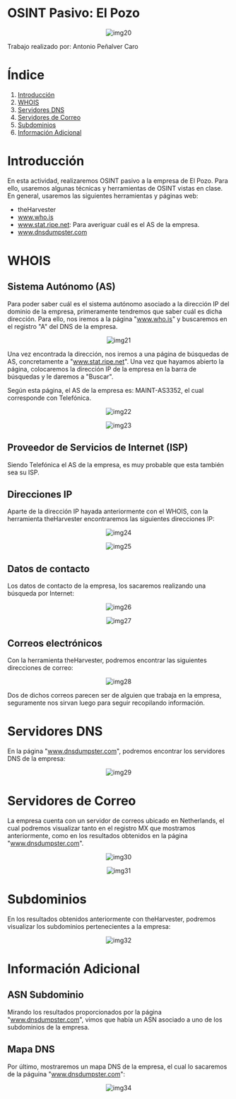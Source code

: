 # OSINT Pasivo: El Pozo

<p align="center">
  <img src="https://github.com/AntonioPC94/Hacking-Etico-23-24/blob/bf04887aea7feae1f0621fe7a3d4b347c575248d/Pr%C3%A1cticas/img/img20.png" alt="img20"/>
</p>

Trabajo realizado por: Antonio Peñalver Caro

#

# Índice

1. [Introducción](#introducción)
2. [WHOIS](#whois)
3. [Servidores DNS](#servidores-dns)
4. [Servidores de Correo](#servidores-de-correo)
5. [Subdominios](#subdominios)
6. [Información Adicional](información-adicional)

# Introducción

En esta actividad, realizaremos OSINT pasivo a la empresa de El Pozo. Para ello, usaremos algunas técnicas y herramientas de OSINT vistas en clase. En general, usaremos las siguientes herramientas y páginas web:

- theHarvester
- www.who.is
- www.stat.ripe.net: Para averiguar cuál es el AS de la empresa.
- www.dnsdumpster.com

# WHOIS

## Sistema Autónomo (AS)

Para poder saber cuál es el sistema autónomo asociado a la dirección IP del dominio de la empresa, primeramente tendremos que saber cuál es dicha dirección. Para ello, nos iremos a la página "www.who.is" y buscaremos en el registro "A" del DNS de la empresa.

<p align="center">
  <img src="" alt="img21"/>
</p>

Una vez encontrada la dirección, nos iremos a una página de búsquedas de AS, concretamente a "www.stat.ripe.net". Una vez que hayamos abierto la página, colocaremos la dirección IP de la empresa en la barra de búsquedas y le daremos a "Buscar".

Según esta página, el AS de la empresa es: MAINT-AS3352, el cual corresponde con Telefónica.

<p align="center">
  <img src="" alt="img22"/>
</p>

<p align="center">
  <img src="" alt="img23"/>
</p>

## Proveedor de Servicios de Internet (ISP)

Siendo Telefónica el AS de la empresa, es muy probable que esta también sea su ISP.

## Direcciones IP

Aparte de la dirección IP hayada anteriormente con el WHOIS, con la herramienta theHarvester encontraremos las siguientes direcciones IP:

<p align="center">
  <img src="" alt="img24"/>
</p>

<p align="center">
  <img src="" alt="img25"/>
</p>

## Datos de contacto

Los datos de contacto de la empresa, los sacaremos realizando una búsqueda por Internet:

<p align="center">
  <img src="" alt="img26"/>
</p>

<p align="center">
  <img src="" alt="img27"/>
</p>

## Correos electrónicos

Con la herramienta theHarvester, podremos encontrar las siguientes direcciones de correo:

<p align="center">
  <img src="" alt="img28"/>
</p>

Dos de dichos correos parecen ser de alguien que trabaja en la empresa, seguramente nos sirvan luego para seguir recopilando información.

# Servidores DNS

En la página "www.dnsdumpster.com", podremos encontrar los servidores DNS de la empresa:

<p align="center">
  <img src="" alt="img29"/>
</p>

# Servidores de Correo

La empresa cuenta con un servidor de correos ubicado en Netherlands, el cual podremos visualizar tanto en el registro MX que mostramos anteriormente, como en los resultados obtenidos en la página "www.dnsdumpster.com".

<p align="center">
  <img src="" alt="img30"/>
</p>

<p align="center">
  <img src="" alt="img31"/>
</p>

# Subdominios

En los resultados obtenidos anteriormente con theHarvester, podremos visualizar los subdominios pertenecientes a la empresa:

<p align="center">
  <img src="" alt="img32"/>
</p>

# Información Adicional

## ASN Subdominio

Mirando los resultados proporcionados por la página "www.dnsdumpster.com", vimos que había un ASN asociado a uno de los subdominios de la empresa.

## Mapa DNS

Por último, mostraremos un mapa DNS de la empresa, el cual lo sacaremos de la páguina "www.dnsdumpster.com":

<p align="center">
  <img src="" alt="img34"/>
</p>

